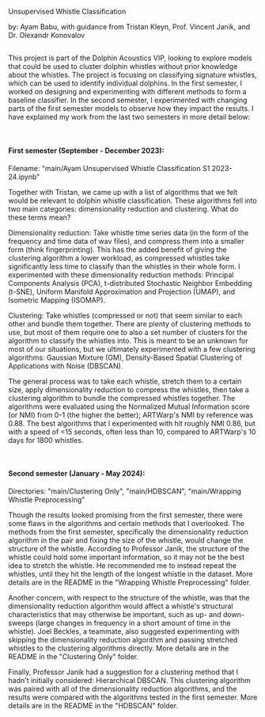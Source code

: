 Unsupervised Whistle Classification

by: Ayam Babu, with guidance from Tristan Kleyn, Prof. Vincent Janik, and Dr. Olexandr Konovalov
##

This project is part of the Dolphin Acoustics VIP, looking to explore models that could be used to cluster dolphin whistles without prior knowledge about the whistles. The project is focusing on classifying signature whistles, which can be used to identify individual dolphins. In the first semester, I worked on designing and experimenting with different methods to form a baseline classifier. In the second semester, I experimented with changing parts of the first semester models to observe how they impact the results. I have explained my work from the last two semesters in more detail below:

</br>

#### First semester (September - December 2023): ####
Filename: "main/Ayam Unsupervised Whistle Classification S1 2023-24.ipynb"

Together with Tristan, we came up with a list of algorithms that we felt would be relevant to dolphin whistle classification. These algorithms fell into two main categories: dimensionality reduction and clustering. What do these terms mean?

Dimensionality reduction: Take whistle time series data (in the form of the frequency and time data of wav files), and compress them into a smaller form (think fingerprinting). This has the added benefit of giving the clustering algorithm a lower workload, as compressed whistles take significantly less time to classify than the whistles in their whole form. I experimented with these dimensionality reduction methods: Principal Components Analysis (PCA), t-distributed Stochastic Neighbor Embedding (t-SNE), Uniform Manifold Approximation and Projection (UMAP), and Isometric Mapping (ISOMAP).

Clustering: Take whistles (compressed or not) that seem similar to each other and bundle them together. There are plenty of clustering methods to use, but most of them require one to also a set number of clusters for the algorithm to classify the whistles into. This is meant to be an unknown for most of our situations, but we ultimately experimented with a few clustering algorithms: Gaussian Mixture (GM), Density-Based Spatial Clustering of Applications with Noise (DBSCAN).

The general process was to take each whistle, stretch them to a certain size, apply dimensionality reduction to compress the whistles, then take a clustering algorithm to bundle the compressed whistles together. The algorithms were evaluated using the Normalized Mutual Information score (or NMI) from 0-1 (the higher the better); ARTWarp's NMI by reference was 0.88. The best algorithms that I experimented with hit roughly NMI 0.86, but with a speed of <15 seconds, often less than 10, compared to ARTWarp's 10 days for 1800 whistles.

</br>

#### Second semester (January - May 2024): ####
Directories: "main/Clustering Only", "main/HDBSCAN", "main/Wrapping Whistle Preprocessing"

Though the results looked promising from the first semester, there were some flaws in the algorithms and certain methods that I overlooked. The methods from the first semester, specifically the dimensionality reduction algorithm in the pair and fixing the size of the whistle, would change the structure of the whistle. According to Professor Janik, the structure of the whistle could hold some important information, so it may not be the best idea to stretch the whistle. He recommended me to instead repeat the whistles, until they hit the length of the longest whistle in the dataset. More details are in the README in the "Wrapping Whistle Preprocessing" folder.

Another concern, with respect to the structure of the whistle, was that the dimensionality reduction algorithm would affect a whistle's structural characteristics that may otherwise be important, such as up- and down- sweeps (large changes in frequency in a short amount of time in the whistle). Joel Beckles, a teammate, also suggested experimenting with skipping the dimensionality reduction algorithm and passing stretched whistles to the clustering algorithms directly. More details are in the README in the "Clustering Only" folder.

Finally, Professor Janik had a suggestion for a clustering method that I hadn't initially considered: Hierarchical DBSCAN. This clustering algorithm was paired with all of the dimensionality reduction algorithms, and the results were compared with the algorithms tested in the first semester. More details are in the README in the "HDBSCAN" folder.



